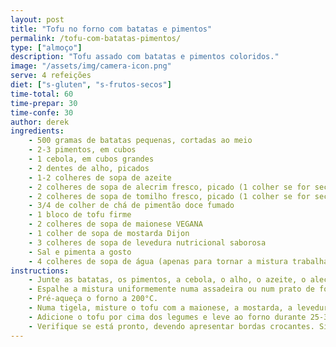 ```yaml
---
layout: post
title: "Tofu no forno com batatas e pimentos"
permalink: /tofu-com-batatas-pimentos/
type: ["almoço"]
description: "Tofu assado com batatas e pimentos coloridos."
image: "/assets/img/camera-icon.png"
serve: 4 refeições
diet: ["s-gluten", "s-frutos-secos"]
time-total: 60
time-prepar: 30
time-confe: 30
author: derek
ingredients:
    - 500 gramas de batatas pequenas, cortadas ao meio
    - 2-3 pimentos, em cubos
    - 1 cebola, em cubos grandes
    - 2 dentes de alho, picados
    - 1-2 colheres de sopa de azeite
    - 2 colheres de sopa de alecrim fresco, picado (1 colher se for seco)
    - 2 colheres de sopa de tomilho fresco, picado (1 colher se for seco)
    - 3/4 de colher de chá de pimentão doce fumado
    - 1 bloco de tofu firme
    - 2 colheres de sopa de maionese VEGANA
    - 1 colher de sopa de mostarda Dijon
    - 3 colheres de sopa de levedura nutricional saborosa
    - Sal e pimenta a gosto
    - 4 colheres de sopa de água (apenas para tornar a mistura trabalhável)
instructions:
    - Junte as batatas, os pimentos, a cebola, o alho, o azeite, o alecrim, o tomilho e o pimentão doce fumado numa tigela grande e misture bem.
    - Espalhe a mistura uniformemente numa assadeira ou num prato de forno. 
    - Pré-aqueça o forno a 200°C.
    - Numa tigela, misture o tofu com a maionese, a mostarda, a levedura nutricional, sal, pimenta e a água até obter uma mistura homogénea.
    - Adicione o tofu por cima dos legumes e leve ao forno durante 25-30 minutos, a 200°C. 
    - Verifique se está pronto, devendo apresentar bordas crocantes. Sirva inteiro, em fatias ou mexido, conforme preferir. Se desejar, asse por mais 10-15 minutos antes de servir.
---
```

